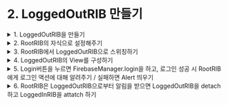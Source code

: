 # 2. LoggedOutRIB 만들기

<details>
<summary>1. LoggedOutRIB을 만들기</summary>
  xib 만들기 체크하고 만듭니다
</details>

<details>
<summary>2. RootRIB의 자식으로 설정해주기</summary><br/>
  RootComponent가 LoggedOutRIBDependency를 따르게 해주고

```swift
    final class RootComponent: Component<RootDependency>, LoggedOutDependency {
    
        // TODO: Declare 'fileprivate' dependencies that are only used by this RIB.
    }
```

LoggedOutRIBBuilder에 RootComponent를 dependency로 넣어줍니다. 

```swift
    final class RootBuilder: Builder<RootDependency>, RootBuildable {
    
        override init(dependency: RootDependency) {
            super.init(dependency: dependency)
        }
    
        func build() -> LaunchRouting {
            let component = RootComponent(dependency: dependency)
            let viewController = RootViewController()
            let interactor = RootInteractor(presenter: viewController)
            let loggedOutBuilder = LoggedOutBuilder(dependency: component)
            return RootRouter(interactor: interactor, viewController: viewController)
        }
    }
```

그 다음, RootRouter에 LoggedOutRIBBuilder를 주입해주기 위해서 RootRouter 생성자를 바꿉니다.

```swift
    final class RootRouter: LaunchRouter<RootInteractable, RootViewControllable>, RootRouting {
    
        private let loggedOutBuilder: LoggedOutBuildable
        
        init(interactor: RootInteractable,
            viewController: RootViewControllable,
            loggedOutBuilder: LoggedOutBuildable) {
            self.loggedOutBuilder = loggedOutBuilder
            super.init(interactor: interactor, viewController: viewController)
            interactor.router = self
        }
    }
```

이제 RootBuilder의 build 함수를 바꾸면 됩니다. 

```swift
    final class RootBuilder: Builder<RootDependency>, RootBuildable {
    
        override init(dependency: RootDependency) {
            super.init(dependency: dependency)
        }
    
        func build() -> LaunchRouting {
            let component = RootComponent(dependency: dependency)
            let viewController = RootViewController()
            let interactor = RootInteractor(presenter: viewController)
            let loggedOutBuilder = LoggedOutBuilder(dependency: component)
            return RootRouter(interactor: interactor,
                              viewController: viewController,
                              loggedOutBuilder: loggedOutBuilder)
        }
    }
```
</details>


<details>
<summary>3. RootRIB에서 LoggedOutRIB으로 스위칭하기</summary><br/>
  
  RootRIB이 AppDelegate 로부터 app에 control 을 가지는 순간,
즉각적으로 LoggedOutRIB으로 이동할 것입니다. (로그인 form을 보여주기 위해)

LoggedOutRIB을 build & present 하는 책임은 RootRouter에게 있습니다.  
(Router는  attach, detach 담당이니까)

router에게 라우팅해! 라고 명령을 내리는 interactor로 갑시다. 

인터랙터는 이렇게 router를 가지고 있습니다.  

```swift 
    final class RootInteractor: PresentableInteractor<RootPresentable>, RootInteractable, RootPresentableListener {
    
        weak var router: RootRouting?
        weak var listener: RootListener?
```


 RootRouting에 routeToLoggedOutRIB을 추가해주고 돌려보면
 
```swift
    protocol RootRouting: ViewableRouting {
        // TODO: Declare methods the interactor can invoke to manage sub-tree via the router.
        func routeToLoggedOutRIB()
    }
```

이 RootRouting 프로토콜을 RootRouter가 따르고 있기 때문에 
여기서 routeToLoggedOutRIB 함수를 구현해주어야합니다. 

```swift
    final class RootRouter: LaunchRouter<RootInteractable, RootViewControllable>, RootRouting {
        
        private let loggedOutBuilder: LoggedOutBuildable
        
        init(interactor: RootInteractable,
            viewController: RootViewControllable,
            loggedOutBuilder: LoggedOutBuildable) {
            self.loggedOutBuilder = loggedOutBuilder
            super.init(interactor: interactor, viewController: viewController)
            interactor.router = self
        }
        
        func routeToLoggedOutRIB() {
            
        }
    }
``` 

withListener는 LoggedOutListener 프로토콜 타입입니다. 

LoggedOutRIB을 듣고 있는 역할로 RootRIB의 interactor를 넣어줄 것입니다. 

```swift
    func routeToLoggedOutRIB() {
        let loggedOutRouting = loggedOutBuilder.build(withListener: interactor)
    }
```

그러기 위해, RootInteractor가  LoggedOutListener 프로토콜을 따라야합니다. 

RootInteractor는 RootInteractable 프로토콜을 따르고 있으니, 
```swift
    final class RootInteractor: PresentableInteractor<RootPresentable>, RootInteractable, RootPresentableListener {
```

RootInteractable이 LoggedOutListener 를 따르게 해주면 될 것입니다.
```swift
    protocol RootInteractable: Interactable, LoggedOutListener  {
        var router: RootRouting? { get set }
        var listener: RootListener? { get set }
    }
``` 

attachChild로 LogOutRIB을 attach해줍니다.
```swift
    func routeToLoggedOutRIB() {
         let loggedOutRouting = loggedOutBuilder.build(withListener: interactor)
         attachChild(loggedOutRouting)
    }
```
그리고 RootViewController가 LoggedOutViewController를 present 해줘야하기 때문에, 

이 프로토콜에 present를 추가합니다. 
```swift
    protocol RootViewControllable: ViewControllable {
        // TODO: Declare methods the router invokes to manipulate the view hierarchy.
        func present(viewController: ViewControllable)
    }
```
돌려보면, RootViewController가 RootViewControllable를 따르고 있으므로 

RootViewController에 이 함수를 구현해줍니다. 
```swift
    final class RootViewController: UIViewController, RootPresentable, RootViewControllable {
        
        weak var listener: RootPresentableListener?
        
        func present(viewController: ViewControllable) {
            viewController.uiviewController.modalPresentationStyle = .fullScreen
            present(viewController.uiviewController, animated: false, completion: nil)
        }
    }
```

그러면 이렇게 present 함수를 이용해줄 수 있습니다.
```swift
    func routeToLogOutRIB() {
       let loggedOutRIBRouting = logOutRIBBuilder.build(withListener: interactor)
       attachChild(loggedOutRIBRouting)
       viewController.present(viewController: loggedOutRouting.viewControllable)
    }
```

RootRouter의 didLoad를 오버라이드하여, 
RootRouter가 생기자마자 LoggedOutRIB으로 스위칭 해줍니다.

```swift 
    final class RootRouter: LaunchRouter<RootInteractable, RootViewControllable>, RootRouting {
        
        private let logOutRIBBuilder: LogOutRIBBuildable
        
        init(interactor: RootInteractable,
             viewController: RootViewControllable,
             logOutRIBBuilder: LogOutRIBBuildable) {
            self.logOutRIBBuilder = logOutRIBBuilder
            super.init(interactor: interactor, viewController: viewController)
            interactor.router = self
        }
        
        func routeToLoggedOutRIB() {
            let loggedOutRouting = loggedOutBuilder.build(withListener: interactor)
            attachChild(loggedOutRouting)
            viewController.present(viewController: loggedOutRouting.viewControllable)
        }
        
        override func didLoad() {
            super.didLoad()
            routeToLoggedOutRIB()
        }
    }
```
</details>

<details>
<summary>4. LoggedOutRIB의 View를 구성하기</summary><br/>
  
LoggedOutViewController.xib에 뷰를 구성해줍니다. (회원가입은 빼고 가겠습니다)

LoggedOutViewController도 구현해주고 뷰랑 연결해줍니다. 

```swift 
    protocol LoggedOutPresentableListener: class {
        // TODO: Declare properties and methods that the view controller can invoke to perform
        // business logic, such as signIn(). This protocol is implemented by the corresponding
        // interactor class.
    }
    
    final class LoggedOutViewController: UIViewController, LoggedOutPresentable, LoggedOutViewControllable {
        
        @IBOutlet weak var emailTextField: UITextField!
        @IBOutlet weak var passwordTextField: UITextField!
        @IBOutlet weak var loginButton: UIButton!
        
        weak var listener: LoggedOutPresentableListener?
        private let bag = DisposeBag()
        
        override func viewDidLoad() {
            super.viewDidLoad()
            
            Observable.combineLatest(emailTextField.rx.text.orEmpty, passwordTextField.rx.text.orEmpty) { email, password -> Bool in
                return LoginTextInputManager.isValidEmail(email) && LoginTextInputManager.isValidPassword(password)
                }
                .subscribe(onNext: { [weak self] isValid in
                    isValid ? (self?.loginButton.isEnabled = true) : (self?.loginButton.isEnabled = false)
                }).disposed(by: bag)
            
            loginButton.rx.tap.map { [weak self] _ in
                return (self?.emailTextField.text ?? "", self?.passwordTextField.text ?? "")
            }.subscribe(onNext: { email, password in
                // 작업예정.
            }).disposed(by: bag)
        }
    }
 ```
</details>

<details>
<summary>5. Login버튼을 누르면 FirebaseManager.login을 하고, 로그인 성공 시 RootRIB에게 로그인 액션에 대해 알려주기 / 실패하면 Alert 띄우기</summary><br/>
  
  ```swift 
  protocol LoggedOutPresentableListener: class {
        // TODO: Declare properties and methods that the view controller can invoke to perform
        // business logic, such as signIn(). This protocol is implemented by the corresponding
        // interactor class.
        func loginDidTap(email: String, password: String)
    }
    
    final class LoggedOutViewController: UIViewController, LoggedOutPresentable, LoggedOutViewControllable {
        
        @IBOutlet weak var emailTextField: UITextField!
        @IBOutlet weak var passwordTextField: UITextField!
        @IBOutlet weak var loginButton: UIButton!
        
        weak var listener: LoggedOutPresentableListener?
        private let bag = DisposeBag()
        
        override func viewDidLoad() {
            super.viewDidLoad()
            
            Observable.combineLatest(emailTextField.rx.text.orEmpty, passwordTextField.rx.text.orEmpty) { email, password -> Bool in
                return LoginTextInputManager.isValidEmail(email) && LoginTextInputManager.isValidPassword(password)
                }
                .subscribe(onNext: { [weak self] isValid in
                    isValid ? (self?.loginButton.isEnabled = true) : (self?.loginButton.isEnabled = false)
                }).disposed(by: bag)
            
            loginButton.rx.tap.map { [weak self] _ in
                return (self?.emailTextField.text ?? "", self?.passwordTextField.text ?? "")
            }.subscribe(onNext: { [weak self] email, password in
                self?.listener?.loginDidTap(email: email, password: password)
            }).disposed(by: bag)
        }
    }
```

LoggedOutPresentableListener에 loginDidTap 함수를 추가하고, 

loginButton을 누르면 listener의 이 함수를 불러주도록 합니다. 

이 뷰컨트롤러를 듣고 있는 것(listender)은 인터랙터 입니다.

LoggedOutPresentableListener 프로토콜을 LoggedOutInteractor가 따르고 있어서, 

여기서 loginDidTap을 구현해줘야합니다. 

```swift
    final class LoggedOutInteractor: PresentableInteractor<LoggedOutPresentable>, LoggedOutInteractable, LoggedOutPresentableListener {
    
        weak var router: LoggedOutRouting?
        weak var listener: LoggedOutListener?
    
        // TODO: Add additional dependencies to constructor. Do not perform any logic
        // in constructor.
        override init(presenter: LoggedOutPresentable) {
            super.init(presenter: presenter)
            presenter.listener = self
        }
    
        override func didBecomeActive() {
            super.didBecomeActive()
            // TODO: Implement business logic here.
        }
    
        override func willResignActive() {
            super.willResignActive()
            // TODO: Pause any business logic.
        }
        
        func loginDidTap(email: String, password: String) {
            
        }
    }
```

인터랙터에도 listener가 있는데요, 이 인터랙터를 듣고 있는 것은 바로 부모 인터랙터 (RootInteractor) 입니다. RootInteractable이 LoggedOutListener 프토토콜을 따르고 있기 때문입니다.

그래서 LoggedOutListener에 login함수를 만들어주고, 

뷰컨트롤러로부터 loginDidTap이 불렸을때 Firebase에 로그인 요청을 하고, 성공하면

listener의 login 함수를 호출해줍니다. 
```swift 
    protocol LoggedOutPresentable: Presentable {
        var listener: LoggedOutPresentableListener? { get set }
        // TODO: Declare methods the interactor can invoke the presenter to present data.
    }
    
    protocol LoggedOutListener: class {
        // TODO: Declare methods the interactor can invoke to communicate with other RIBs.
        func login(email: String, password: String)
    }
    
    final class LoggedOutInteractor: PresentableInteractor<LoggedOutPresentable>, LoggedOutInteractable, LoggedOutPresentableListener {
    
        weak var router: LoggedOutRouting?
        weak var listener: LoggedOutListener?
    
        // TODO: Add additional dependencies to constructor. Do not perform any logic
        // in constructor.
        override init(presenter: LoggedOutPresentable) {
            super.init(presenter: presenter)
            presenter.listener = self
        }
    
        override func didBecomeActive() {
            super.didBecomeActive()
            // TODO: Implement business logic here.
        }
    
        override func willResignActive() {
            super.willResignActive()
            // TODO: Pause any business logic.
        }
        
        func loginDidTap(email: String, password: String) {
    FirebaseManager.login(email: email, password: password, completion: { [weak self] result in
                switch result {
                case .success:
                    self?.listener?.login(email: email, password: password)
                case .failure(let failure):
                    Navigator.presentAlert(with: failure.localizedDescription)
                }
            })
        }
    }
```
이제 부모 RIB에게 로그인 액션에 대해 알려주게 되었습니다!!
</details>

<details>
<summary>6. RootRIB은 LoggedOutRIB으로부터 알림을 받으면 LoggedOutRIB을 detach하고 LoggedInRIB을 attatch 하기 </summary></br>
  5번까지 하고 돌려보면 컴파일에러가 납니다. 

이렇게 RootInteractor에 LoggedOutListener의 함수를 구현해줍니다. 
```swift
    final class RootInteractor: PresentableInteractor<RootPresentable>, RootInteractable, RootPresentableListener {
    
        weak var router: RootRouting?
        weak var listener: RootListener?
    
        // TODO: Add additional dependencies to constructor. Do not perform any logic
        // in constructor.
        override init(presenter: RootPresentable) {
            super.init(presenter: presenter)
            presenter.listener = self
        }
    
        override func didBecomeActive() {
            super.didBecomeActive()
            // TODO: Implement business logic here.
        }
    
        override func willResignActive() {
            super.willResignActive()
            // TODO: Pause any business logic.
        }
        
        func login(email: String, password: String) {
            
        }
    }
```
그 다음, 라우터에게 자식 RIB을 detach/attach 하라는 명령을 해줘야합니다. 

이렇게 RootRouting에 routeToLoggedInRIB 함수를 추가하고 

```swift
    protocol RootRouting: ViewableRouting {
        // TODO: Declare methods the interactor can invoke to manage sub-tree via the router.
        func routeToLoggedOutRIB()
        func routeToLoggedInRIB(email: String, password: String)
    }
```
login 함수에서 불러줍니다. 
```swift
    final class RootInteractor: PresentableInteractor<RootPresentable>, RootInteractable, RootPresentableListener {
    
        weak var router: RootRouting?
        weak var listener: RootListener?
    
        // TODO: Add additional dependencies to constructor. Do not perform any logic
        // in constructor.
        override init(presenter: RootPresentable) {
            super.init(presenter: presenter)
            presenter.listener = self
        }
    
        override func didBecomeActive() {
            super.didBecomeActive()
            // TODO: Implement business logic here.
        }
    
        override func willResignActive() {
            super.willResignActive()
            // TODO: Pause any business logic.
        }
        
        func login(email: String, password: String) {
            router?.routeToLoggedInRIB(email: email, password: password)
        }
    }
```
RootRouting 프로토콜을 RootRouter가 따르고 있습니다.  여기서 routToLoggedInRIB 함수를 구현해줍니다. 
```swift
    final class RootRouter: LaunchRouter<RootInteractable, RootViewControllable>, RootRouting {
    
        private let loggedOutBuilder: LoggedOutBuildable
        
        init(interactor: RootInteractable,
             viewController: RootViewControllable,
             loggedOutBuilder: LoggedOutBuildable) {
            self.loggedOutBuilder = loggedOutBuilder
            super.init(interactor: interactor, viewController: viewController)
            interactor.router = self
        }
        
        func routeToLoggedOutRIB() {
            let loggedOutRouting = loggedOutBuilder.build(withListener: interactor)
            attachChild(loggedOutRouting)
            viewController.present(viewController: loggedOutRouting.viewControllable)
        }
        
        func routeToLoggedInRIB(email: String, password: String) {
            
        }
        
        override func didLoad() {
            super.didLoad()
            routeToLoggedOutRIB()
        }
    }
```

일단 loggedOutRouting 프로퍼티를 만들고, LoggedOutRIB으로 라우팅할때 만드는 loggedOutRouting을 

이 프로퍼티에 set해줍니다. 

```swift
    final class RootRouter: LaunchRouter<RootInteractable, RootViewControllable>, RootRouting {
    
        private let loggedOutBuilder: LoggedOutBuildable
        private var loggedOutRouting: ViewableRouting?
        
        init(interactor: RootInteractable,
             viewController: RootViewControllable,
             loggedOutBuilder: LoggedOutBuildable) {
            self.loggedOutBuilder = loggedOutBuilder
            super.init(interactor: interactor, viewController: viewController)
            interactor.router = self
        }
        
        func routeToLoggedOutRIB() {
            let loggedOutRouting = loggedOutBuilder.build(withListener: interactor)
            self.loggedOutRouting = loggedOutRouting
            attachChild(loggedOutRouting)
            viewController.present(viewController: loggedOutRouting.viewControllable)
        }
        
        func routeToLoggedInRIB(email: String, password: String) {
            
        }
        
        override func didLoad() {
            super.didLoad()
            routeToLoggedOutRIB()
        }
    }
```

그 후, routeToLoggedInRIB 함수에서 LoggedOutRIB을 detach해줍니다. 

```swift 
    func routeToLoggedInRIB(email: String, password: String) {
           if let loggedOutRouting = loggedOutRouting {
               detachChild(loggedOutRouting)
               self.loggedOutRouting = nil
           }
      }
```

그리고 detach해주면서 LoggedOutRIB의 화면도 내려야합니다. 

RootViewControllable에 dismiss를 추가해주고,

```swift
    protocol RootViewControllable: ViewControllable {
        // TODO: Declare methods the router invokes to manipulate the view hierarchy.
        func present(viewController: ViewControllable)
        func dismiss(viewController: ViewControllable)
    }
```

RootViewControllable을 따르고 있는 RootViewController에 가서 dismiss를 구현해줍니다. 
```swift
    final class RootViewController: UIViewController, RootPresentable, RootViewControllable {
     
        weak var listener: RootPresentableListener?
        
        func present(viewController: ViewControllable) {
            viewController.uiviewController.modalPresentationStyle = .fullScreen
            present(viewController.uiviewController, animated: false, completion: nil)
        }
        
        func dismiss(viewController: ViewControllable) {
            if presentedViewController === viewController.uiviewController {
                dismiss(animated: true, completion: nil)
            }
        }
    }
```
그 후, routeToLoggedInRIB에 dismiss 코드를 추가해줍니다. 
```swift
    func routeToLoggedInRIB(email: String, password: String) {
         if let loggedOutRouting = loggedOutRouting {
              detachChild(loggedOutRouting)
              viewController.dismiss(viewController: loggedOutRouting.viewControllable)
              self.loggedOutRouting = nil
         }
     }
 ```
 그 다음, LoggedInRIB을 attach해줘야하는데, 이건 3장에서 LoggedInRIB을 만들고 해주겠습니다.
</details>
